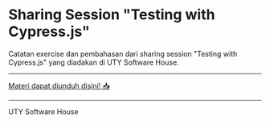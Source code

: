 # Sharing Session "Testing with Cypress.js"

Catatan exercise dan pembahasan dari sharing session "Testing with Cypress.js" yang diadakan di UTY Software House.

---

[Materi dapat diunduh disini! 📥](https://github.com/user-attachments/files/17093316/Testing.with.Cypress.js.pdf)

---

UTY Software House
